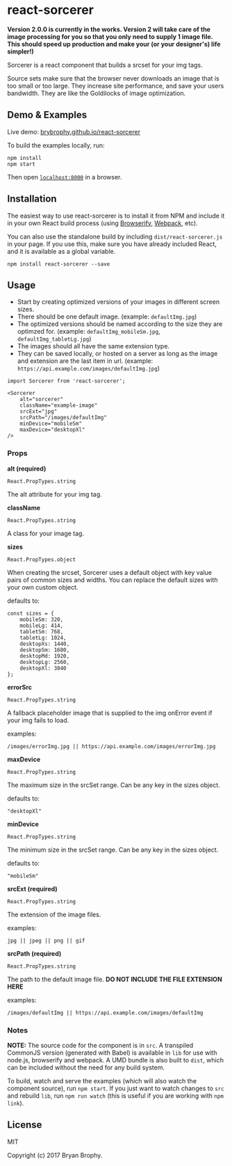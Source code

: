 # react-sorcerer

**Version 2.0.0 is currently in the works. Version 2 will take care of the image processing for you so that you only need to supply 1 image file. This should speed up production and make your (or your designer's) life simpler!)**

Sorcerer is a react component that builds a srcset for your img tags.

Source sets make sure that the browser never downloads an image that is too small or too large. They increase site performance, and save your users bandwidth. They are like the Goldilocks of image optimization.

## Demo & Examples

Live demo: [brybrophy.github.io/react-sorcerer](http://brybrophy.github.io/react-sorcerer/)

To build the examples locally, run:

```
npm install
npm start
```

Then open [`localhost:8000`](http://localhost:8000) in a browser.


## Installation

The easiest way to use react-sorcerer is to install it from NPM and include it in your own React build process (using [Browserify](http://browserify.org), [Webpack](http://webpack.github.io/), etc).

You can also use the standalone build by including `dist/react-sorcerer.js` in your page. If you use this, make sure you have already included React, and it is available as a global variable.

```
npm install react-sorcerer --save
```


## Usage

- Start by creating optimized versions of your images in different screen sizes.
- There should be one default image. (example: `defaultImg.jpg`)
- The optimized versions should be named according to the size they are optimzed for. (example: `defaultImg_mobileSm.jpg`, `defaultImg_tabletLg.jpg`)
- The images should all have the same extension type.
- They can be saved locally, or hosted on a server as long as the image and extension are the last item in url. (example: `https://api.example.com/images/defaultImg.jpg`)

```
import Sorcerer from 'react-sorcerer';

<Sorcerer
    alt="sorcerer"
    className="example-image"
    srcExt="jpg"
    srcPath="/images/defaultImg"
    minDevice="mobileSm"
    maxDevice="desktopXl"
/>
```

### Props

**alt (required)**

`React.PropTypes.string`

The alt attribute for your img tag.

**className**

`React.PropTypes.string`

A class for your image tag.

**sizes**

`React.PropTypes.object`

When creating the srcset, Sorcerer uses a default object with key value pairs of common sizes and widths. You can replace the default sizes with your own custom object.

defaults to:

```
const sizes = {
    mobileSm: 320,
    mobileLg: 414,
    tabletSm: 768,
    tabletLg: 1024,
    desktopXs: 1440,
    desktopSm: 1680,
    desktopMd: 1920,
    desktopLg: 2560,
    desktopXl: 3840
};
```

**errorSrc**

`React.PropTypes.string`

A fallback placeholder image that is supplied to the img onError event if your img fails to load.

examples:

`/images/errorImg.jpg || https://api.example.com/images/errorImg.jpg`

**maxDevice**

`React.PropTypes.string`

The maximum size in the srcSet range. Can be any key in the sizes object.

defaults to:

`"desktopXl"`

**minDevice**

`React.PropTypes.string`

The minimum size in the srcSet range. Can be any key in the sizes object.

defaults to:

`"mobileSm"`

**srcExt (required)**

`React.PropTypes.string`

The extension of the image files.

examples:

`jpg || jpeg || png || gif`

**srcPath (required)**

`React.PropTypes.string`

The path to the default image file. **DO NOT INCLUDE THE FILE EXTENSION HERE**

examples:

`/images/defaultImg || https://api.example.com/images/defaultImg`

### Notes

**NOTE:** The source code for the component is in `src`. A transpiled CommonJS version (generated with Babel) is available in `lib` for use with node.js, browserify and webpack. A UMD bundle is also built to `dist`, which can be included without the need for any build system.

To build, watch and serve the examples (which will also watch the component source), run `npm start`. If you just want to watch changes to `src` and rebuild `lib`, run `npm run watch` (this is useful if you are working with `npm link`).

## License

MIT

Copyright (c) 2017 Bryan Brophy.
